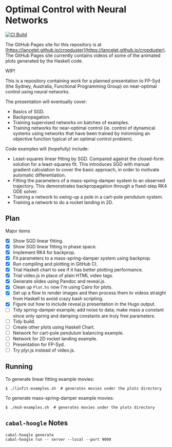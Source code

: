 # Optimal Control with Neural Networks

[![CI Build](https://github.com/lancelet/cropduster/actions/workflows/haskell.yml/badge.svg)](https://github.com/lancelet/cropduster/actions/workflows/haskell.yml)

The GitHub Pages site for this repository is at
[https://lancelet.github.io/cropduster](https://lancelet.github.io/cropduster).
The GitHub Pages site currently contains videos of some of the animated
plots generated by the Haskell code.

WIP!

This is a repository containing work for a planned presentation to FP-Syd
(the Sydney, Australia, Functional Programming Group) on near-optimal control
using neural networks.

The presentation will eventually cover:
  - Basics of SGD.
  - Backpropagation.
  - Training supervised networks on batches of examples.
  - Training networks for near-optimal control (ie. control of dynamical systems
    using networks that have been trained by minimising an objective function
    typical of an optimal control problem).

Code examples will (hopefully) include:
  - Least-squares linear fitting by SGD. Compared against the closed-form
    solution for a least-squares fit. This introduces SGD with manual gradient
    calculation to cover the basic approach, in order to motivate automatic
    differentiation.
  - Fitting the parameters of a mass-spring-damper system to an observed
    trajectory. This demonstrates backpropagation through a fixed-step RK4
    ODE solver.
  - Training a network to swing-up a pole in a cart-pole pendulum system.
  - Training a network to do a rocket landing in 2D.

## Plan

Major items
- [x] Show SGD linear fitting.
- [x] Show SGD linear fitting in phase space.
- [x] Implement RK4 for backprop.
- [x] Fit parameters to a mass-spring-damper system using backprop.
- [x] Run compiling and plotting in GitHub CI.
- [x] Trial Haskell chart to see if it has better plotting performance.
- [x] Trial video.js in place of plain HTML video tags.
- [x] Generate slides using Pandoc and reveal.js.
- [x] Clean up `Plot.hs` now I'm using Cairo for plots.
- [x] Set up a flow to render images and then process them to videos straight
      from Haskell to avoid crazy bash scripting.
- [x] Figure out how to include reveal.js presentation in the Hugo output.
- [ ] Tidy spring-damper example; add noise to data; make mass a
      constant since only spring and damping constants are truly free
      parameters.
- [ ] Tidy build.
- [ ] Create other plots using Haskell Chart.
- [ ] Network for cart-pole pendulum balancing example.
- [ ] Network for 2D rocket landing example.
- [ ] Presentation for FP-Syd.
- [ ] Try plyr.js instead of video.js.

## Running

To generate linear fitting example movies:

```
$ ./linfit-examples.sh  # generates movies under the plots directory
```

To generate mass-spring-damper example movies:

```
$ ./msd-examples.sh  # generates movies under the plots directory
```

## `cabal-hoogle` Notes

```
cabal-hoogle generate
cabal-hoogle run -- server --local --port 9000
```